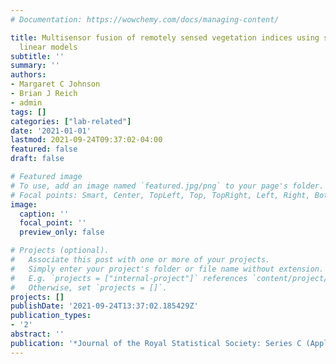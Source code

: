 ```yaml
---
# Documentation: https://wowchemy.com/docs/managing-content/

title: Multisensor fusion of remotely sensed vegetation indices using space-time dynamic
  linear models
subtitle: ''
summary: ''
authors:
- Margaret C Johnson
- Brian J Reich
- admin
tags: []
categories: ["lab-related"]
date: '2021-01-01'
lastmod: 2021-09-24T09:37:02-04:00
featured: false
draft: false

# Featured image
# To use, add an image named `featured.jpg/png` to your page's folder.
# Focal points: Smart, Center, TopLeft, Top, TopRight, Left, Right, BottomLeft, Bottom, BottomRight.
image:
  caption: ''
  focal_point: ''
  preview_only: false

# Projects (optional).
#   Associate this post with one or more of your projects.
#   Simply enter your project's folder or file name without extension.
#   E.g. `projects = ["internal-project"]` references `content/project/deep-learning/index.md`.
#   Otherwise, set `projects = []`.
projects: []
publishDate: '2021-09-24T13:37:02.185429Z'
publication_types:
- '2'
abstract: ''
publication: '*Journal of the Royal Statistical Society: Series C (Applied Statistics)*'
---
```

